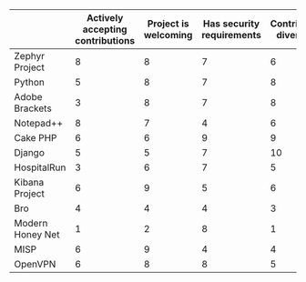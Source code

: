

|  |Actively accepting contributions|Project is welcoming|Has security requirements|Contributor diversity|Total|
| ------------- | ------------- | ------------- | ------------- | ------------- | ------------- |
|Zephyr Project|8|8|7|6|29|
|Python|5|8|7|8|28|
|Adobe Brackets|3|8|7|8|26|
|Notepad++|8|7|4|6|25|
|Cake PHP|6|6|9|9|30|
|Django|5|5|7|10|27|
|HospitalRun|3|6|7|5|21|
|Kibana Project|6|9|5|6|26|
|Bro|4|4|4|3|15|
|Modern Honey Net|1|2|8|1|12|
|MISP|6|9|4|4|23|
|OpenVPN|6|8|8|5|27|
